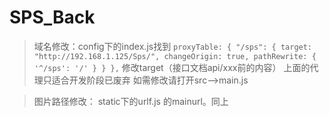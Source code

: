 # SPS_Back
>域名修改：config下的index.js找到
    `proxyTable: {
      "/sps": {
        target: "http://192.168.1.125/Sps/",
        changeOrigin: true,
        pathRewrite: {
          '^/sps': '/'
        }
      }
    },`
    修改target（接口文档api/xxx前的内容）
上面的代理只适合开发阶段已废弃
如需修改请打开src——>main.js

>图片路径修改：
    static下的urlf.js 的mainurl。同上